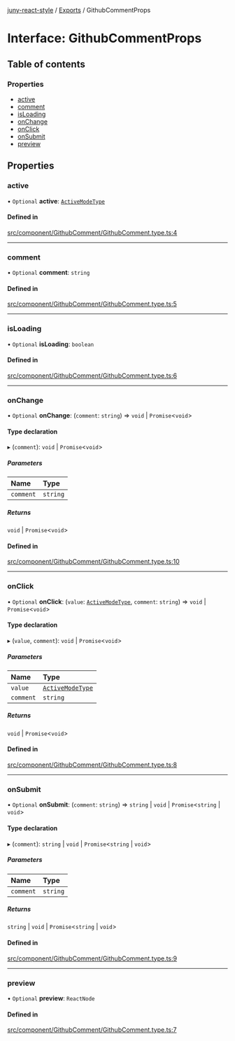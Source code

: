 [juny-react-style](../README.md) / [Exports](../modules.md) / GithubCommentProps

# Interface: GithubCommentProps

## Table of contents

### Properties

- [active](GithubCommentProps.md#active)
- [comment](GithubCommentProps.md#comment)
- [isLoading](GithubCommentProps.md#isloading)
- [onChange](GithubCommentProps.md#onchange)
- [onClick](GithubCommentProps.md#onclick)
- [onSubmit](GithubCommentProps.md#onsubmit)
- [preview](GithubCommentProps.md#preview)

## Properties

### active

• `Optional` **active**: [`ActiveModeType`](../modules.md#activemodetype)

#### Defined in

[src/component/GithubComment/GithubComment.type.ts:4](https://github.com/jun-young1993/react-style/blob/4abd92ee00cf87c10f8dd66e04c24d62ede0ae9b/src/component/GithubComment/GithubComment.type.ts#L4)

___

### comment

• `Optional` **comment**: `string`

#### Defined in

[src/component/GithubComment/GithubComment.type.ts:5](https://github.com/jun-young1993/react-style/blob/4abd92ee00cf87c10f8dd66e04c24d62ede0ae9b/src/component/GithubComment/GithubComment.type.ts#L5)

___

### isLoading

• `Optional` **isLoading**: `boolean`

#### Defined in

[src/component/GithubComment/GithubComment.type.ts:6](https://github.com/jun-young1993/react-style/blob/4abd92ee00cf87c10f8dd66e04c24d62ede0ae9b/src/component/GithubComment/GithubComment.type.ts#L6)

___

### onChange

• `Optional` **onChange**: (`comment`: `string`) => `void` \| `Promise`\<`void`\>

#### Type declaration

▸ (`comment`): `void` \| `Promise`\<`void`\>

##### Parameters

| Name | Type |
| :------ | :------ |
| `comment` | `string` |

##### Returns

`void` \| `Promise`\<`void`\>

#### Defined in

[src/component/GithubComment/GithubComment.type.ts:10](https://github.com/jun-young1993/react-style/blob/4abd92ee00cf87c10f8dd66e04c24d62ede0ae9b/src/component/GithubComment/GithubComment.type.ts#L10)

___

### onClick

• `Optional` **onClick**: (`value`: [`ActiveModeType`](../modules.md#activemodetype), `comment`: `string`) => `void` \| `Promise`\<`void`\>

#### Type declaration

▸ (`value`, `comment`): `void` \| `Promise`\<`void`\>

##### Parameters

| Name | Type |
| :------ | :------ |
| `value` | [`ActiveModeType`](../modules.md#activemodetype) |
| `comment` | `string` |

##### Returns

`void` \| `Promise`\<`void`\>

#### Defined in

[src/component/GithubComment/GithubComment.type.ts:8](https://github.com/jun-young1993/react-style/blob/4abd92ee00cf87c10f8dd66e04c24d62ede0ae9b/src/component/GithubComment/GithubComment.type.ts#L8)

___

### onSubmit

• `Optional` **onSubmit**: (`comment`: `string`) => `string` \| `void` \| `Promise`\<`string` \| `void`\>

#### Type declaration

▸ (`comment`): `string` \| `void` \| `Promise`\<`string` \| `void`\>

##### Parameters

| Name | Type |
| :------ | :------ |
| `comment` | `string` |

##### Returns

`string` \| `void` \| `Promise`\<`string` \| `void`\>

#### Defined in

[src/component/GithubComment/GithubComment.type.ts:9](https://github.com/jun-young1993/react-style/blob/4abd92ee00cf87c10f8dd66e04c24d62ede0ae9b/src/component/GithubComment/GithubComment.type.ts#L9)

___

### preview

• `Optional` **preview**: `ReactNode`

#### Defined in

[src/component/GithubComment/GithubComment.type.ts:7](https://github.com/jun-young1993/react-style/blob/4abd92ee00cf87c10f8dd66e04c24d62ede0ae9b/src/component/GithubComment/GithubComment.type.ts#L7)
